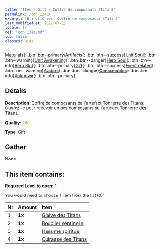 ```yaml
---
title: "Item - Gift - Coffre de composants (Titan)"
permalink: /con_1343/
excerpt: "Era of Chaos  Coffre de composants (Titan)"
last_modified_at: 2021-07-13
locale: fr
ref: "con_1343.md"
toc: false
classes: wide
---
```

 [Materials](/ItemsFR/){: .btn .btn--primary}[Artifacts](/ItemsFR/Artifacts/){: .btn .btn--success}[Unit Soul](/ItemsFR/UnitSoul/){: .btn .btn--warning}[Unit Awakening](/ItemsFR/UnitAwakening/){: .btn .btn--danger}[Hero Soul](/ItemsFR/HeroSoul/){: .btn .btn--info}[Hero Skill](/ItemsFR/HeroSkill/){: .btn .btn--primary}[Gift](/ItemsFR/Gift/){: .btn .btn--success}[Event related](/ItemsFR/Events/){: .btn .btn--warning}[Avatars](/ItemsFR/Avatars/){: .btn .btn--danger}[Consumables](/ItemsFR/Consumables/){: .btn .btn--info}[Unknown](/ItemsFR/Unknown/){: .btn .btn--primary}

## Détails
 **Description:** Coffre de composants de l'artefact Tonnerre des Titans. Ouvrez-le pour recevoir un des composants de l'artefact Tonnerre des Titans.

 **Quality:** <span style="color: #FF8C00">OK</span>

 **Type:** Gift

## Gather

  None

## This item contains:

 **Required Level to open:** 1

 You would need to choose 1 item from the list (0):

  | Nr | Amount |     Item    |
  |:---|:-------|:------------|
  | 1 |  **1x** | [Glaive des Titans](/ItemsFR/art_156/) |  | 
  | 2 |  **1x** | [Bouclier sentinelle](/ItemsFR/art_157/) |  | 
  | 3 |  **1x** | [Heaume spirituel](/ItemsFR/art_158/) |  | 
  | 4 |  **1x** | [Cuirasse des Titans](/ItemsFR/art_159/) |  | 
